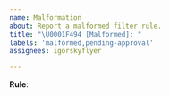 ```yaml
---
name: Malformation
about: Report a malformed filter rule.
title: "\U0001F494 [Malformed]: "
labels: 'malformed,pending-approval'
assignees: igorskyflyer

---
```


<!--
  Optimally, a reference to the rule should be pasted here; (File -> Copy permalink)
  If not possible just paste the rule itself.
-->
**Rule**:
